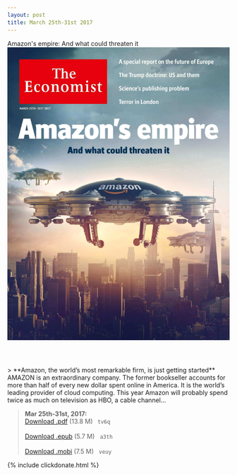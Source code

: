 ```yaml
---
layout: post
title: March 25th-31st 2017
---
```


<div class="message">
	Amazon's empire: And what could threaten it
</div>

<header class="xmas">
<div class="cover upload">
<img src="/public/img/the-economist/img_2017.03.25.jpg" />
</div>
</header>
<!--more-->
> **Amazon, the world’s most remarkable firm, is just getting started** <br/>
AMAZON is an extraordinary company. The former bookseller accounts for more than half of every new dollar spent online in America. It is the world’s leading provider of cloud computing. This year Amazon will probably spend twice as much on television as HBO, a cable channel...

> **Mar 25th-31st, 2017:**<br/>
[Download .pdf](https://pan.baidu.com/s/1o7BzD2q) (13.8 M)&ensp;
`tv6q` <br/><br/>
[Download .epub](https://pan.baidu.com/s/1hsFpMr6) (5.7 M) &nbsp;
`a3th` <br/><br/>
[Download .mobi](https://pan.baidu.com/s/1pKAH3bd) (7.5 M) &nbsp;
`veuy`


{% include clickdonate.html %}
